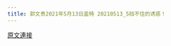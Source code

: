 ```yaml
---
title: 郭文贵2021年5月13日盖特 20210513_5挡不住的诱惑！
---
```


[原文連接](https://gnews.org/ThreadView/53480800)


